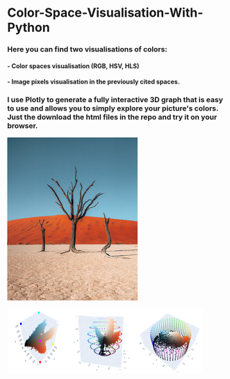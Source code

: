 # Color-Space-Visualisation-With-Python

### Here you can find two visualisations of colors:
#### - Color spaces visualisation (RGB, HSV, HLS)
#### - Image pixels visualisation in the previously cited spaces. 

### I use Plotly to generate a fully interactive 3D graph that is easy to use and allows you to simply explore your picture's colors. Just the download the html files in the repo and try it on your browser.

<p align="left">
  <img 
    width="300"
    height="375"
    src="/images/Namibia3.png"
  >
</p>
<p align="center">
<img 
  align="left"
  width="150"
  height="150"
  src="/images/rgb_screeanshot.png"
/>

  <img
    align = "left"
    width="150"
    height="150"
    src="/images/hls_screeanshot.png"
  />

<img 
  align="left"
  width="150"
  height="150"
  src="/images/hsv_screeanshot.png"
/>
</p>
